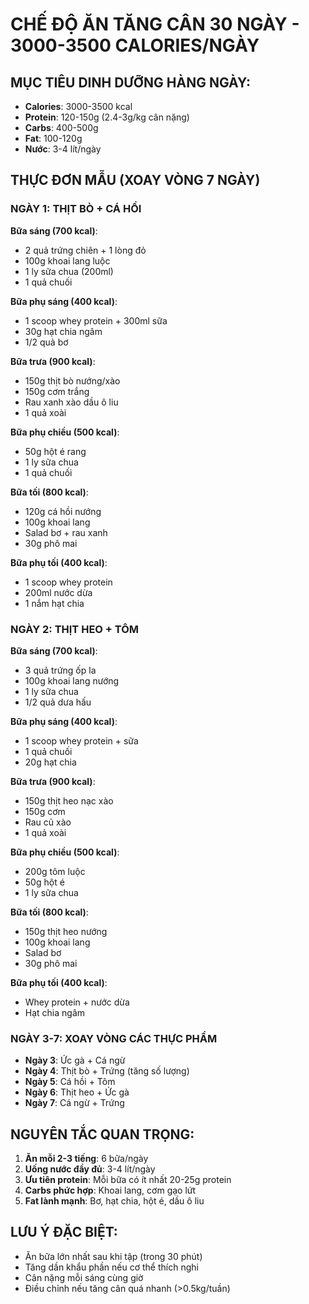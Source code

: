 # CHẾ ĐỘ ĂN TĂNG CÂN 30 NGÀY - 3000-3500 CALORIES/NGÀY

## MỤC TIÊU DINH DƯỠNG HÀNG NGÀY:
- **Calories**: 3000-3500 kcal
- **Protein**: 120-150g (2.4-3g/kg cân nặng)
- **Carbs**: 400-500g
- **Fat**: 100-120g
- **Nước**: 3-4 lít/ngày

## THỰC ĐƠN MẪU (XOAY VÒNG 7 NGÀY)

### NGÀY 1: THỊT BÒ + CÁ HỒI
**Bữa sáng (700 kcal)**:
- 2 quả trứng chiên + 1 lòng đỏ
- 100g khoai lang luộc
- 1 ly sữa chua (200ml)
- 1 quả chuối

**Bữa phụ sáng (400 kcal)**:
- 1 scoop whey protein + 300ml sữa
- 30g hạt chia ngâm
- 1/2 quả bơ

**Bữa trưa (900 kcal)**:
- 150g thịt bò nướng/xào
- 150g cơm trắng
- Rau xanh xào dầu ô liu
- 1 quả xoài

**Bữa phụ chiều (500 kcal)**:
- 50g hột é rang
- 1 ly sữa chua
- 1 quả chuối

**Bữa tối (800 kcal)**:
- 120g cá hồi nướng
- 100g khoai lang
- Salad bơ + rau xanh
- 30g phô mai

**Bữa phụ tối (400 kcal)**:
- 1 scoop whey protein
- 200ml nước dừa
- 1 nắm hạt chia

### NGÀY 2: THỊT HEO + TÔM
**Bữa sáng (700 kcal)**:
- 3 quả trứng ốp la
- 100g khoai lang nướng
- 1 ly sữa chua
- 1/2 quả dưa hấu

**Bữa phụ sáng (400 kcal)**:
- 1 scoop whey protein + sữa
- 1 quả chuối
- 20g hạt chia

**Bữa trưa (900 kcal)**:
- 150g thịt heo nạc xào
- 150g cơm
- Rau củ xào
- 1 quả xoài

**Bữa phụ chiều (500 kcal)**:
- 200g tôm luộc
- 50g hột é
- 1 ly sữa chua

**Bữa tối (800 kcal)**:
- 150g thịt heo nướng
- 100g khoai lang
- Salad bơ
- 30g phô mai

**Bữa phụ tối (400 kcal)**:
- Whey protein + nước dừa
- Hạt chia ngâm

### NGÀY 3-7: XOAY VÒNG CÁC THỰC PHẨM
- **Ngày 3**: Ức gà + Cá ngừ
- **Ngày 4**: Thịt bò + Trứng (tăng số lượng)
- **Ngày 5**: Cá hồi + Tôm
- **Ngày 6**: Thịt heo + Ức gà
- **Ngày 7**: Cá ngừ + Trứng

## NGUYÊN TẮC QUAN TRỌNG:
1. **Ăn mỗi 2-3 tiếng**: 6 bữa/ngày
2. **Uống nước đầy đủ**: 3-4 lít/ngày
3. **Ưu tiên protein**: Mỗi bữa có ít nhất 20-25g protein
4. **Carbs phức hợp**: Khoai lang, cơm gạo lứt
5. **Fat lành mạnh**: Bơ, hạt chia, hột é, dầu ô liu

## LƯU Ý ĐẶC BIỆT:
- Ăn bữa lớn nhất sau khi tập (trong 30 phút)
- Tăng dần khẩu phần nếu cơ thể thích nghi
- Cân nặng mỗi sáng cùng giờ
- Điều chỉnh nếu tăng cân quá nhanh (>0.5kg/tuần)
